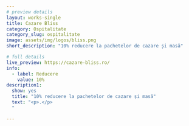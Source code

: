 ```yaml
---
# preview details
layout: works-single
title: Cazare Bliss
category: Ospitalitate
category_slug: ospitalitate
image: assets/img/logos/bliss.png
short_description: "10% reducere la pachetelor de cazare și masă"

# full details
live_preview: https://cazare-bliss.ro/
info:
  - label: Reducere
    value: 10% 
description1:
  show: yes
  title: "10% reducere la pachetelor de cazare și masă"
  text: "<p>.</p>
  "

---
```

